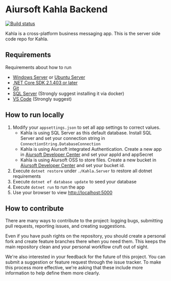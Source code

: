 # Aiursoft Kahla Backend

[![Build status](https://aiursoft.visualstudio.com/Kahla/_apis/build/status/Kahla%20Home%20CI)](https://aiursoft.visualstudio.com/Kahla/_build/latest?definitionId=12)

Kahla is a cross-platform business messaging app. This is the server side code repo for Kahla.

## Requirements

Requirements about how to run
* [Windows Server](http://www.microsoft.com/en-us/cloud-platform/windows-server) or [Ubuntu Server](https://www.ubuntu.com/server)
* [.NET Core SDK 2.1.403 or later](https://github.com/dotnet/core/tree/master/release-notes)
* [Git](https://git-scm.com)
* [SQL Server](https://hub.docker.com/r/microsoft/mssql-server-linux/) (Strongly suggest installing it via docker)
* [VS Code](https://code.visualstudio.com) (Strongly suggest)

## How to run locally

1. Modify your `appsettings.json` to set all app settings to correct values.
    * Kahla is using SQL Server as this default database. Install SQL Server and set your connection string in `ConnectionString.DatabaseConnection`
    * Kahla is using Aiursoft integrated Authentication. Create a new app in [Aiursoft Developer Center](https://developer.aiursoft.com) and set your appId and appSecret
    * Kahla is using Aiursoft OSS to store files. Create a new bucket in [Aiursoft Developer Center](https://developer.aiursoft.com/buckets) and set your bucket id.
2. Execute `dotnet restore` under `./Kahla.Server` to restore all dotnet requirements
3. Execute `dotnet ef database update` to seed your database
4. Execute `dotnet run` to run the app
5. Use your browser to view [http://localhost:5000](http://localhost:5000)

## How to contribute

There are many ways to contribute to the project: logging bugs, submitting pull requests, reporting issues, and creating suggestions.

Even if you have push rights on the repository, you should create a personal fork and create feature branches there when you need them. This keeps the main repository clean and your personal workflow cruft out of sight.

We're also interested in your feedback for the future of this project. You can submit a suggestion or feature request through the issue tracker. To make this process more effective, we're asking that these include more information to help define them more clearly.

